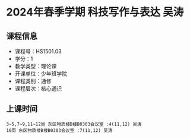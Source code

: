 # 2024年春季学期 科技写作与表达 吴涛






## 课程信息

- 课程号：HS1501.03
- 学分：1
- 教学类型：理论课
- 开课单位：少年班学院
- 课程类别：通修
- 课程层次：核心通识

## 上课时间

```
3~5,7~9,11~12周 东区物质楼B楼B0303会议室 :4(11,12) 吴涛
10周 东区物质楼B楼B0303会议室 :7(11,12) 吴涛
```

